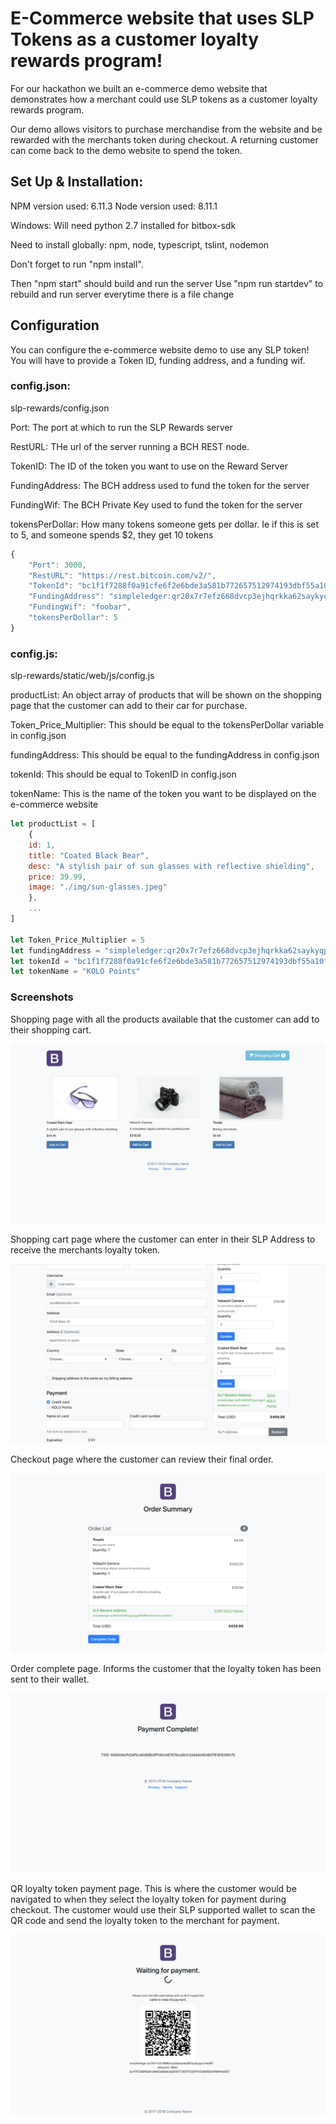 # E-Commerce website that uses SLP Tokens as a customer loyalty rewards program!

For our hackathon we built an e-commerce demo website that demonstrates how a merchant could use SLP tokens as a customer loyalty rewards program.

Our demo allows visitors to purchase merchandise from the website and be rewarded with the merchants token during checkout. A returning customer can come back to the demo website to spend the token.

## Set Up & Installation:

NPM version used: 6.11.3
Node version used: 8.11.1

Windows: Will need python 2.7 installed for bitbox-sdk

Need to install globally: npm, node, typescript, tslint, nodemon

Don't forget to run "npm install". 

Then "npm start" should build and run the server
Use "npm run startdev" to rebuild and run server everytime there is a file change

## Configuration

You can configure the e-commerce website demo to use any SLP token! You will have to provide a Token ID, funding address, and a funding wif.

### config.json:
slp-rewards/config.json

Port: The port at which to run the SLP Rewards server

RestURL: THe url of the server running a BCH REST node.

TokenID: The ID of the token you want to use on the Reward Server

FundingAddress: The BCH address used to fund the token for the server

FundingWif: The BCH Private Key used to fund the token for the server

tokensPerDollar: How many tokens someone gets per dollar. Ie if this is set to 5, and someone spends $2, they get 10 tokens

```javascript
{
    "Port": 3000,
    "RestURL": "https://rest.bitcoin.com/v2/",
    "TokenId": "bc1f1f7288f0a91cfe6f2e6bde3a581b772657512974193dbf55a10f844e0057",
    "FundingAddress": "simpleledger:qr20x7r7efz668dvcp3ejhqrkka62saykyqpzc3e48",
    "FundingWif": "foobar",
    "tokensPerDollar": 5
}
```

### config.js:
slp-rewards/static/web/js/config.js

productList: An object array of products that will be shown on the shopping page that the customer can add to their car for purchase.

Token_Price_Multiplier: This should be equal to the tokensPerDollar variable in config.json

fundingAddress: This should be equal to the fundingAddress in config.json

tokenId: This should be equal to TokenID in config.json

tokenName: This is the name of the token you want to be displayed on the e-commerce website

```javascript
let productList = [
    {
    id: 1,
    title: "Coated Black Bear",
    desc: "A stylish pair of sun glasses with reflective shielding",
    price: 39.99,
    image: "./img/sun-glasses.jpeg"
    },
    ...
]

let Token_Price_Multiplier = 5
let fundingAddress = "simpleledger:qr20x7r7efz668dvcp3ejhqrkka62saykyqpzc3e48"
let tokenId = "bc1f1f7288f0a91cfe6f2e6bde3a581b772657512974193dbf55a10f844e0057"
let tokenName = "KOLO Points"
```

### Screenshots

Shopping page with all the products available that the customer can add to their shopping cart.

![Shopping Page](/screenshots/shopping.png)

Shopping cart page where the customer can enter in their SLP Address to receive the merchants loyalty token.

![Shopping Cart](/screenshots/cart.png)

Checkout page where the customer can review their final order.

![Checkout Page](/screenshots/checkout.png)

Order complete page. Informs the customer that the loyalty token has been sent to their wallet.

![Order Complete](/screenshots/order-complete.png)

QR loyalty token payment page. This is where the customer would be navigated to when they select the loyalty token for payment during checkout. The customer would use their SLP supported wallet to scan the QR code and send the loyalty token to the merchant for payment.

![QR Token Payment](/screenshots/qr-payment.png)
